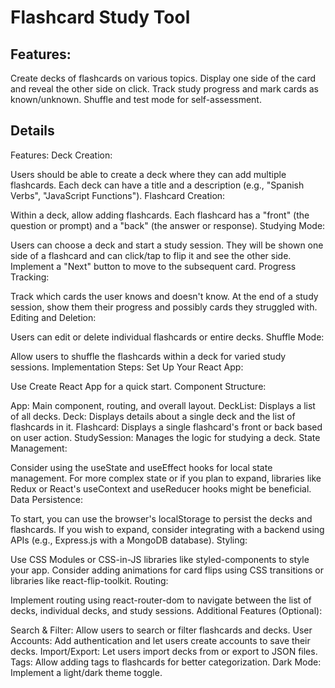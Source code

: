 # Flashcard Study Tool
## Features:

Create decks of flashcards on various topics.
Display one side of the card and reveal the other side on click.
Track study progress and mark cards as known/unknown.
Shuffle and test mode for self-assessment.

## Details
Features:
Deck Creation:

Users should be able to create a deck where they can add multiple flashcards.
Each deck can have a title and a description (e.g., "Spanish Verbs", "JavaScript Functions").
Flashcard Creation:

Within a deck, allow adding flashcards.
Each flashcard has a "front" (the question or prompt) and a "back" (the answer or response).
Studying Mode:

Users can choose a deck and start a study session.
They will be shown one side of a flashcard and can click/tap to flip it and see the other side.
Implement a "Next" button to move to the subsequent card.
Progress Tracking:

Track which cards the user knows and doesn't know.
At the end of a study session, show them their progress and possibly cards they struggled with.
Editing and Deletion:

Users can edit or delete individual flashcards or entire decks.
Shuffle Mode:

Allow users to shuffle the flashcards within a deck for varied study sessions.
Implementation Steps:
Set Up Your React App:

Use Create React App for a quick start.
Component Structure:

App: Main component, routing, and overall layout.
DeckList: Displays a list of all decks.
Deck: Displays details about a single deck and the list of flashcards in it.
Flashcard: Displays a single flashcard's front or back based on user action.
StudySession: Manages the logic for studying a deck.
State Management:

Consider using the useState and useEffect hooks for local state management.
For more complex state or if you plan to expand, libraries like Redux or React's useContext and useReducer hooks might be beneficial.
Data Persistence:

To start, you can use the browser's localStorage to persist the decks and flashcards.
If you wish to expand, consider integrating with a backend using APIs (e.g., Express.js with a MongoDB database).
Styling:

Use CSS Modules or CSS-in-JS libraries like styled-components to style your app.
Consider adding animations for card flips using CSS transitions or libraries like react-flip-toolkit.
Routing:

Implement routing using react-router-dom to navigate between the list of decks, individual decks, and study sessions.
Additional Features (Optional):

Search & Filter: Allow users to search or filter flashcards and decks.
User Accounts: Add authentication and let users create accounts to save their decks.
Import/Export: Let users import decks from or export to JSON files.
Tags: Allow adding tags to flashcards for better categorization.
Dark Mode: Implement a light/dark theme toggle.

